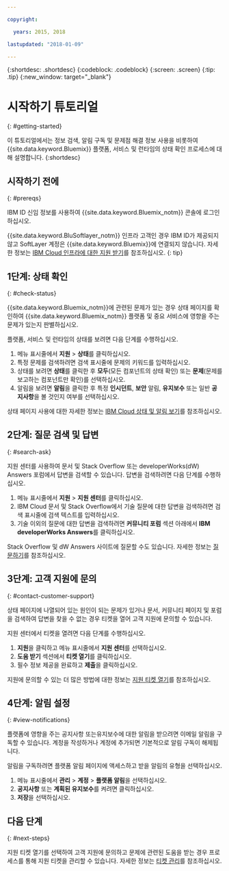 ```yaml
---

copyright:

  years: 2015, 2018

lastupdated: "2018-01-09"

---
```


{:shortdesc: .shortdesc}
{:codeblock: .codeblock}
{:screen: .screen}
{:tip: .tip}
{:new_window: target="_blank"}

# 시작하기 튜토리얼
{: #getting-started}

이 튜토리얼에서는 정보 검색, 알림 구독 및 문제점 해결 정보 사용을 비롯하여 {{site.data.keyword.Bluemix}} 플랫폼, 서비스 및 런타임의 상태 확인 프로세스에 대해 설명합니다.
{:shortdesc}

## 시작하기 전에
{: #prereqs}

IBM ID 신임 정보를 사용하여 {{site.data.keyword.Bluemix_notm}} 콘솔에 로그인하십시오. 

{{site.data.keyword.BluSoftlayer_notm}} 인프라 고객인 경우 IBM ID가 제공되지 않고 SoftLayer 계정은 {{site.data.keyword.Bluemix}}에 연결되지 않습니다. 자세한 정보는 [IBM Cloud 인프라에 대한 지원 받기](/docs/customer-portal/cpsupport.html#customerportal_support)를 참조하십시오.
{: tip}

## 1단계: 상태 확인
{: #check-status}

{{site.data.keyword.Bluemix_notm}}에 관련된 문제가 있는 경우 상태 페이지를 확인하여 {{site.data.keyword.Bluemix_notm}} 플랫폼 및 중요 서비스에 영향을 주는 문제가 있는지 판별하십시오. 

플랫폼, 서비스 및 런타임의 상태를 보려면 다음 단계를 수행하십시오. 
  1. 메뉴 표시줄에서 **지원** > **상태**를 클릭하십시오.   
  2. 특정 문제를 검색하려면 검색 표시줄에 문제의 키워드를 입력하십시오. 
  3. 상태를 보려면 **상태**를 클릭한 후 **모두**(모든 컴포넌트의 상태 확인) 또는 **문제**(문제를 보고하는 컴포넌트만 확인)를 선택하십시오. 
  4. 알림을 보려면 **알림**을 클릭한 후 특정 **인시던트**, **보안** 알림, **유지보수** 또는 일반 **공지사항**을 볼 것인지 여부를 선택하십시오. 

상태 페이지 사용에 대한 자세한 정보는 [IBM Cloud 상태 및 알림 보기](/docs/get-support/ViewStatus.html#viewing-bluemix-status)를 참조하십시오. 

## 2단계: 질문 검색 및 답변
{: #search-ask}

지원 센터를 사용하여 문서 및 Stack Overflow 또는 developerWorks(dW) Answers 포럼에서 답변을 검색할 수 있습니다. 답변을 검색하려면 다음 단계를 수행하십시오. 
  1. 메뉴 표시줄에서 **지원** > **지원 센터**를 클릭하십시오. 
  2. IBM Cloud 문서 및 Stack Overflow에서 기술 질문에 대한 답변을 검색하려면 검색 표시줄에 검색 텍스트를 입력하십시오. 
  3. 기술 이외의 질문에 대한 답변을 검색하려면 **커뮤니티 포럼** 섹션 아래에서 **IBM developerWorks Answers**를 클릭하십시오.

Stack Overflow 및 dW Answers 사이트에 질문할 수도 있습니다. 자세한 정보는 [질문하기](/docs/get-support/howtogetsupport.html#asking-a-question)를 참조하십시오.

## 3단계: 고객 지원에 문의
{: #contact-customer-support}

상태 페이지에 나열되어 있는 원인이 되는 문제가 있거나 문서, 커뮤니티 페이지 및 포럼을 검색하여 답변을 찾을 수 없는 경우 티켓을 열어 고객 지원에 문의할 수 있습니다. 

지원 센터에서 티켓을 열려면 다음 단계를 수행하십시오. 
  1. **지원**을 클릭하고 메뉴 표시줄에서 **지원 센터**를 선택하십시오. 
  2. **도움 받기** 섹션에서 **티켓 열기**를 클릭하십시오.
  3. 필수 정보 제공을 완료하고 **제출**을 클릭하십시오.

지원에 문의할 수 있는 더 많은 방법에 대한 정보는 [지원 티켓 열기](/docs/get-support/howtogetsupport.html#open-ticket)를 참조하십시오.

## 4단계: 알림 설정
{: #view-notifications}

플랫폼에 영향을 주는 공지사항 또는유지보수에 대한 알림을 받으려면 이메일 알림을 구독할 수 있습니다. 계정을 작성하거나 계정에 추가되면 기본적으로 알림 구독이 해제됩니다. 

알림을 구독하려면 플랫폼 알림 페이지에 액세스하고 받을 알림의 유형을 선택하십시오. 
  1. 메뉴 표시줄에서 **관리** > **계정** > **플랫폼 알림**을 선택하십시오. 
  2. **공지사항** 또는 **계획된 유지보수**를 켜려면 클릭하십시오. 
  3. **저장**을 선택하십시오.

## 다음 단계
{: #next-steps}

지원 티켓 열기를 선택하여 고객 지원에 문의하고 문제에 관련된 도움을 받는 경우 프로세스를 통해 지원 티켓을 관리할 수 있습니다. 자세한 정보는 [티켓 관리](/docs/get-support/mantick.html#check-ticket-status)를 참조하십시오. 
